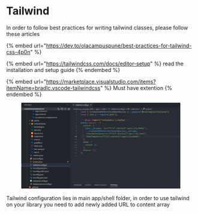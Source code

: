 # Tailwind

In order to follow best practices for writing tailwind classes, please follow these articles

{% embed url="https://dev.to/olacampuspune/best-practices-for-tailwind-css-4p0n" %}

{% embed url="https://tailwindcss.com/docs/editor-setup" %}
read the installation and setup guide
{% endembed %}

{% embed url="https://marketplace.visualstudio.com/items?itemName=bradlc.vscode-tailwindcss" %}
Must have extention
{% endembed %}

<figure><img src="../.gitbook/assets/image (1).png" alt=""><figcaption></figcaption></figure>

Tailwind configuration lies in main app/shell folder, in order to use tailwind on your library you need to add newly added URL to content array
